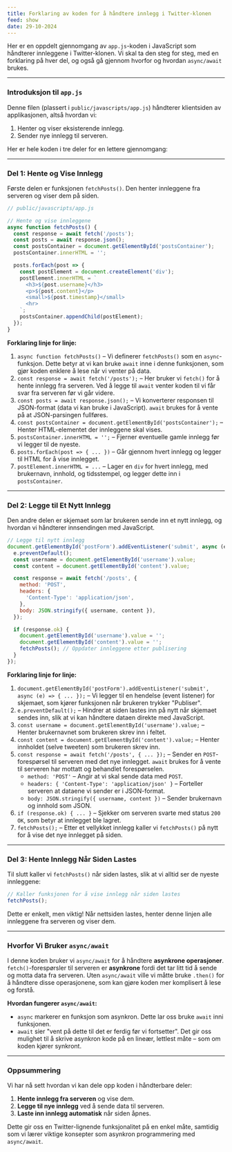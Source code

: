 ```yaml
---
title: Forklaring av koden for å håndtere innlegg i Twitter-klonen
feed: show
date: 29-10-2024
---
```


Her er en oppdelt gjennomgang av `app.js`-koden i JavaScript som håndterer innleggene i Twitter-klonen. Vi skal ta den steg for steg, med en forklaring på hver del, og også gå gjennom hvorfor og hvordan `async/await` brukes.

---

### **Introduksjon til `app.js`**

Denne filen (plassert i `public/javascripts/app.js`) håndterer klientsiden av applikasjonen, altså hvordan vi:
1. Henter og viser eksisterende innlegg.
2. Sender nye innlegg til serveren.

Her er hele koden i tre deler for en lettere gjennomgang:

---

### **Del 1: Hente og Vise Innlegg**

Første delen er funksjonen `fetchPosts()`. Den henter innleggene fra serveren og viser dem på siden.

```javascript
// public/javascripts/app.js

// Hente og vise innleggene
async function fetchPosts() {
  const response = await fetch('/posts');
  const posts = await response.json();
  const postsContainer = document.getElementById('postsContainer');
  postsContainer.innerHTML = '';

  posts.forEach(post => {
    const postElement = document.createElement('div');
    postElement.innerHTML = `
      <h3>${post.username}</h3>
      <p>${post.content}</p>
      <small>${post.timestamp}</small>
      <hr>
    `;
    postsContainer.appendChild(postElement);
  });
}
```

**Forklaring linje for linje:**

1. `async function fetchPosts()` – Vi definerer `fetchPosts()` som en `async`-funksjon. Dette betyr at vi kan bruke `await` inne i denne funksjonen, som gjør koden enklere å lese når vi venter på data.
2. `const response = await fetch('/posts');` – Her bruker vi `fetch()` for å hente innlegg fra serveren. Ved å legge til `await` venter koden til vi får svar fra serveren før vi går videre.
3. `const posts = await response.json();` – Vi konverterer responsen til JSON-format (data vi kan bruke i JavaScript). `await` brukes for å vente på at JSON-parsingen fullføres.
4. `const postsContainer = document.getElementById('postsContainer');` – Henter HTML-elementet der innleggene skal vises.
5. `postsContainer.innerHTML = '';` – Fjerner eventuelle gamle innlegg før vi legger til de nyeste.
6. `posts.forEach(post => { ... })` – Går gjennom hvert innlegg og legger til HTML for å vise innlegget.
7. `postElement.innerHTML = ...` – Lager en `div` for hvert innlegg, med brukernavn, innhold, og tidsstempel, og legger dette inn i `postsContainer`.

---

### **Del 2: Legge til Et Nytt Innlegg**

Den andre delen er skjemaet som lar brukeren sende inn et nytt innlegg, og hvordan vi håndterer innsendingen med JavaScript.

```javascript
// Legge til nytt innlegg
document.getElementById('postForm').addEventListener('submit', async (e) => {
  e.preventDefault();
  const username = document.getElementById('username').value;
  const content = document.getElementById('content').value;

  const response = await fetch('/posts', {
    method: 'POST',
    headers: {
      'Content-Type': 'application/json',
    },
    body: JSON.stringify({ username, content }),
  });

  if (response.ok) {
    document.getElementById('username').value = '';
    document.getElementById('content').value = '';
    fetchPosts(); // Oppdater innleggene etter publisering
  }
});
```

**Forklaring linje for linje:**

1. `document.getElementById('postForm').addEventListener('submit', async (e) => { ... });` – Vi legger til en hendelse (event listener) for skjemaet, som kjører funksjonen når brukeren trykker "Publiser".
2. `e.preventDefault();` – Hindrer at siden lastes inn på nytt når skjemaet sendes inn, slik at vi kan håndtere dataen direkte med JavaScript.
3. `const username = document.getElementById('username').value;` – Henter brukernavnet som brukeren skrev inn i feltet.
4. `const content = document.getElementById('content').value;` – Henter innholdet (selve tweeten) som brukeren skrev inn.
5. `const response = await fetch('/posts', { ... });` – Sender en `POST`-forespørsel til serveren med det nye innlegget. `await` brukes for å vente til serveren har mottatt og behandlet forespørselen.
   - `method: 'POST'` – Angir at vi skal sende data med `POST`.
   - `headers: { 'Content-Type': 'application/json' }` – Forteller serveren at dataene vi sender er i JSON-format.
   - `body: JSON.stringify({ username, content })` – Sender brukernavn og innhold som JSON.
6. `if (response.ok) { ... }` – Sjekker om serveren svarte med status `200 OK`, som betyr at innlegget ble lagret.
7. `fetchPosts();` – Etter et vellykket innlegg kaller vi `fetchPosts()` på nytt for å vise det nye innlegget på siden.

---

### **Del 3: Hente Innlegg Når Siden Lastes**

Til slutt kaller vi `fetchPosts()` når siden lastes, slik at vi alltid ser de nyeste innleggene:

```javascript
// Kaller funksjonen for å vise innlegg når siden lastes
fetchPosts();
```

Dette er enkelt, men viktig! Når nettsiden lastes, henter denne linjen alle innleggene fra serveren og viser dem.

---

### **Hvorfor Vi Bruker `async/await`**

I denne koden bruker vi `async/await` for å håndtere **asynkrone operasjoner**. `fetch()`-forespørsler til serveren er **asynkrone** fordi det tar litt tid å sende og motta data fra serveren. Uten `async/await` ville vi måtte bruke `.then()` for å håndtere disse operasjonene, som kan gjøre koden mer komplisert å lese og forstå.

**Hvordan fungerer `async/await`:**
- `async` markerer en funksjon som asynkron. Dette lar oss bruke `await` inni funksjonen.
- `await` sier "vent på dette til det er ferdig før vi fortsetter". Det gir oss mulighet til å skrive asynkron kode på en lineær, lettlest måte – som om koden kjører synkront.

---

### **Oppsummering**

Vi har nå sett hvordan vi kan dele opp koden i håndterbare deler:

1. **Hente innlegg fra serveren** og vise dem.
2. **Legge til nye innlegg** ved å sende data til serveren.
3. **Laste inn innlegg automatisk** når siden åpnes.

Dette gir oss en Twitter-lignende funksjonalitet på en enkel måte, samtidig som vi lærer viktige konsepter som asynkron programmering med `async/await`.
